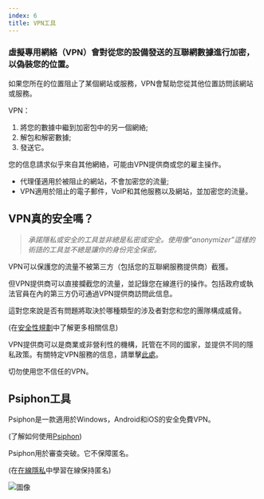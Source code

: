 ```yaml
---
index: 6
title: VPN工具
---
```

### 虛擬專用網絡（VPN）會對從您的設備發送的互聯網數據進行加密，以偽裝您的位置。

如果您所在的位置阻止了某個網站或服務，VPN會幫助您從其他位置訪問該網站或服務。

VPN：

1.  將您的數據中繼到加密包中的另一個網絡;
2.  解包和解密數據;
3.  發送它。

您的信息請求似乎來自其他網絡，可能由VPN提供商或您的雇主操作。

*   代理僅適用於被阻止的網站，不會加密您的流量;
*   VPN適用於阻止的電子郵件，VoIP和其他服務以及網站，並加密您的流量。

## VPN真的安全嗎？

> *承諾隱私或安全的工具並非總是私密或安全。使用像“anonymizer”這樣的術語的工具並不總是讓你的身份完全保密。*

VPN可以保護您的流量不被第三方（包括您的互聯網服務提供商）截獲。

但VPN提供商可以直接攔截您的流量，並記錄您在線進行的操作。包括政府或執法官員在內的第三方仍可通過VPN提供商訪問此信息。

這對您來說是否有問題將取決於哪種類型的涉及者對您和您的團隊構成威脅。

(在[安全性規劃](umbrella://assess-your-risk/security-planning)中了解更多相關信息)

VPN提供商可以是商業或非營利性的機構，託管在不同的國家，並提供不同的隱私政策。有關特定VPN服務的信息，請單擊[此處](https://thatoneprivacysite.net/vpn-section/)。

切勿使用您不信任的VPN。

## Psiphon工具

Psiphon是一款適用於Windows，Android和iOS的安全免費VPN。

(了解如何使用[Psiphon](umbrella://tools/messagging/s_psiphon.md))

Psiphon用於審查突破。它不保障匿名。

(在[在線隱私](umbrella://communications/online-privacy/advanced)中學習在線保持匿名)

![圖像](internetb4.png)